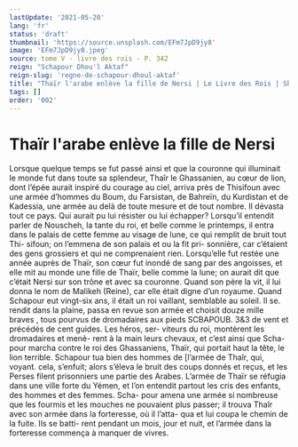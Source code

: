 ```yaml
---
lastUpdate: '2021-05-20'
lang: 'fr'
status: 'draft'
thumbnail: 'https://source.unsplash.com/EFm7JpD9jy8'
image: 'EFm7JpD9jy8.jpeg'
source: tome V - livre des rois - P. 342
reign: "Schapour Dhou'l Aktaf"
reign-slug: 'regne-de-schapour-dhoul-aktaf'
title: "Thaïr l'arabe enlève la fille de Nersi | Le Livre des Rois | Shâhnâmeh"
tags: []
order: '002'
---
```


<!-- LTeX: language=fr -->

# Thaïr l'arabe enlève la fille de Nersi

Lorsque quelque temps se fut passé ainsi et que
la couronne qui illuminait le monde fut dans toute sa splendeur, Thaîr le Ghassanien, au cœur de lion, dont l’épée aurait inspiré du courage au ciel, arriva
près de Thisifoun avec une armée d’hommes du
Boum, du Farsistan, de Bahreïn, du Kurdistan et de Kadessia, une armée au delà de toute mesure et
de tout nombre. Il dévasta tout ce pays. Qui aurait pu lui résister ou lui échapper? Lorsqu’il entendit
parler de Nouscheh, la tante du roi, et belle comme le printemps, il entra dans le palais de cette femme au visage de lune, ce qui remplit de bruit tout Thi- sifoun; on l’emmena de son palais et ou la fit pri- sonnière, car c’étaient des gens grossiers et qui ne comprenaient rien. Lorsqu’elle fut restée une année
auprès de Thaïr, son cœur fut inondé de sang par
des angoisses, et elle mit au monde une fille de Thaïr, belle comme la lune; on aurait dit que c’était
Nersi sur son trône et avec sa couronne. Quand son père la vit, il lui donna le nom de Malikeh (Reine), car elle était digne d’un royaume.
Quand Schapour eut vingt-six ans, il était un roi vaillant, semblable au soleil. Il se. rendit dans la plaine, passa en revue son armée et choisit douze mille braves , tous pourvus de dromadaires aux pieds
SCBAPOUB. 3&3 de vent et précédés de cent guides. Les héros, ser-
viteurs du roi, montèrent les dromadaires et menè- rent à la main leurs chevaux, et c’est ainsi que Scha- pour marcha contre le roi des Ghassaniens, Thaïr, qui portait haut la tête, le lion terrible. Schapour tua bien des hommes de [l’armée de Thaîr, qui, voyant.
cela, s’enfuit; alors s’éleva le bruit des coups donnés
et reçus, et les Perses filent prisonniers une partie
des Arabes. L’armée de Thaïr se réfugia dans une
ville forte du Yémen, et l’on entendit partout les
cris des enfants, des hommes et des femmes. Scha-
pour amena une armée si nombreuse que les fourmis
et les mouches ne pouvaient plus passer; il trouva Thaîr avec son armée dans la forteresse, où il l’atta-
qua et lui coupa le chemin de la fuite. Ils se batti- rent pendant un mois, jour et nuit, et l’armée dans
la forteresse commença à manquer de vivres.
